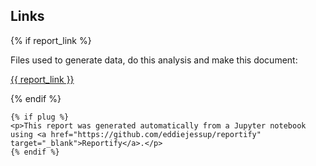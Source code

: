 ## Links

<div id="report-footer">
    {% if report_link %}
    <p>Files used to generate data, do this analysis and make this document:</p>
    <p><a href="{{ report_link }}">{{ report_link }}</a></p>
    {% endif %}

    {% if plug %}
    <p>This report was generated automatically from a Jupyter notebook using <a href="https://github.com/eddiejessup/reportify" target="_blank">Reportify</a>.</p>
    {% endif %}
</div>
